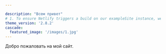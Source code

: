 ```yaml
---

description: "Всем привет"
# 1. To ensure Netlify triggers a build on our exampleSite instance, we need to change a file in the exampleSite directory.
theme_version: '2.8.2'
cascade:
  featured_image: '/images/1.jpg'
---
```

Добро пожаловать на мой сайт.
